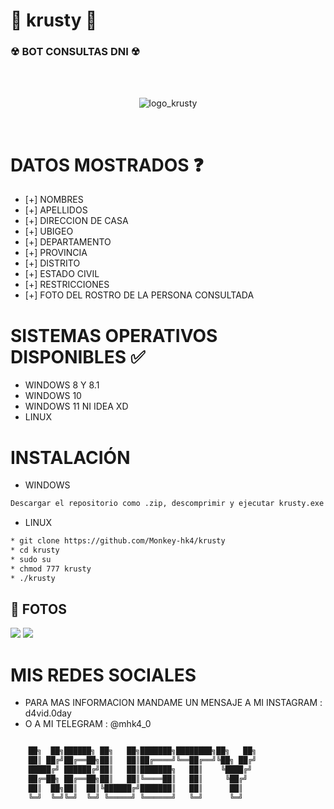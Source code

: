 # 🤡  krusty  🤡 
<h3> ☢ BOT CONSULTAS DNI ☢ </h3>
<br/>
</br>
<p align="center">
<img src="https://github.com/Monkey-hk4/krusty/blob/main/fotos/logo.png" title="logo_krusty">
</p>
<br/>

# DATOS MOSTRADOS ❓
* [+] NOMBRES
* [+] APELLIDOS
* [+] DIRECCION DE CASA
* [+] UBIGEO
* [+] DEPARTAMENTO
* [+] PROVINCIA
* [+] DISTRITO
* [+] ESTADO CIVIL
* [+] RESTRICCIONES
* [+] FOTO DEL ROSTRO DE LA PERSONA CONSULTADA

# SISTEMAS OPERATIVOS DISPONIBLES ✅
* WINDOWS 8 Y 8.1
* WINDOWS 10
* WINDOWS 11 NI IDEA XD
* LINUX

# INSTALACIÓN
* WINDOWS
```bash
Descargar el repositorio como .zip, descomprimir y ejecutar krusty.exe
```
* LINUX
```bash
* git clone https://github.com/Monkey-hk4/krusty
* cd krusty
* sudo su
* chmod 777 krusty
* ./krusty
```

## 📸 FOTOS

<img src="https://github.com/Monkey-hk4/krusty/blob/main/fotos/foto_krusty.png">
<img src="https://github.com/Monkey-hk4/krusty/blob/main/fotos/magaly.png">

# MIS REDES SOCIALES
* PARA MAS INFORMACION MANDAME UN MENSAJE A MI INSTAGRAM : d4vid.0day
* O A MI TELEGRAM : @mhk4_0

```bash

    ██╗  ██╗██████╗ ██╗   ██╗███████╗████████╗██╗   ██╗
    ██║ ██╔╝██╔══██╗██║   ██║██╔════╝╚══██╔══╝╚██╗ ██╔╝
    █████╔╝ ██████╔╝██║   ██║███████╗   ██║    ╚████╔╝ 
    ██╔═██╗ ██╔══██╗██║   ██║╚════██║   ██║     ╚██╔╝  
    ██║  ██╗██║  ██║╚██████╔╝███████║   ██║      ██║   
    ╚═╝  ╚═╝╚═╝  ╚═╝ ╚═════╝ ╚══════╝   ╚═╝      ╚═╝                                                      

```
